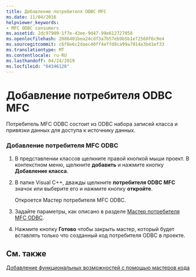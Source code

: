 ```yaml
---
title: Добавление потребителя ODBC MFC
ms.date: 11/04/2016
helpviewer_keywords:
- MFC ODBC consumers
ms.assetid: 2dc97909-1f7e-43ee-9d47-99e612727058
ms.openlocfilehash: 2086401bea24cdf3a7b57eb9b5b1e72560f6c9e4
ms.sourcegitcommit: c6f8e6c2daec40ff4effd8ca99a7014a3b41ef33
ms.translationtype: MT
ms.contentlocale: ru-RU
ms.lasthandoff: 04/24/2019
ms.locfileid: "64346126"
---
```

# <a name="adding-an-mfc-odbc-consumer"></a>Добавление потребителя ODBC MFC

Потребитель MFC ODBC состоит из ODBC набора записей класса и привязки данных для доступа к источнику данных.

### <a name="to-add-an-mfc-odbc-consumer"></a>Добавление потребителя MFC ODBC

1. В представлении классов щелкните правой кнопкой мыши проект. В контекстном меню, щелкните **добавить** и нажмите кнопку **Добавление класса**.

1. В папке Visual C++, дважды щелкните **потребителя ODBC MFC** значок или выберите его и нажмите кнопку **откройте**.

   Откроется Мастер потребителя MFC ODBC.

1. Задайте параметры, как описано в разделе [Мастер потребителя MFC ODBC](../../mfc/reference/mfc-odbc-consumer-wizard.md).

1. Нажмите кнопку **Готово** чтобы закрыть мастер, который будет вставлять только что созданный код потребителя ODBC в проекте.

## <a name="see-also"></a>См. также

[Добавление функциональных возможностей с помощью мастеров кода](../../ide/adding-functionality-with-code-wizards-cpp.md)
